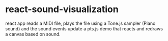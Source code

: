 # react-sound-visualization
react app reads a MIDI file, plays the file using a Tone.js sampler (Piano sound) and the sound events update a pts.js demo that reacts and redraws a canvas based on sound.
